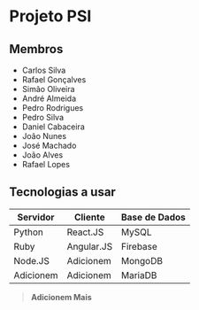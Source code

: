 # Projeto PSI

## Membros
* Carlos Silva
* Rafael Gonçalves
* Simão Oliveira
* André Almeida
* Pedro Rodrigues
* Pedro Silva
* Daniel Cabaceira
* João Nunes
* José Machado
* João Alves
* Rafael Lopes


## Tecnologias a usar

Servidor | Cliente | Base de Dados
--- | --- | ---
Python | React.JS | MySQL
Ruby | Angular.JS | Firebase
Node.JS | Adicionem | MongoDB
Adicionem | Adicionem | MariaDB
> **Adicionem Mais**
